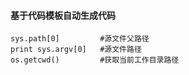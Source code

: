 #### 基于代码模板自动生成代码

```
sys.path[0]         #源文件父路径
print sys.argv[0]   #源文件路径
os.getcwd()         #获取当前工作目录路径
```